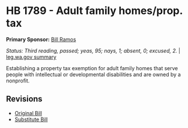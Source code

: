 # HB 1789 - Adult family homes/prop. tax
**Primary Sponsor:** [Bill Ramos](/person/leg/ramos_bi.md)

*Status: Third reading, passed; yeas, 95; nays, 1; absent, 0; excused, 2.* | [leg.wa.gov summary](https://app.leg.wa.gov/billsummary?BillNumber=1789&Year=2021)

Establishing a property tax exemption for adult family homes that serve people with intellectual or developmental disabilities and are owned by a nonprofit.

## Revisions
* [Original Bill](1/)
* [Substitute Bill](S/)